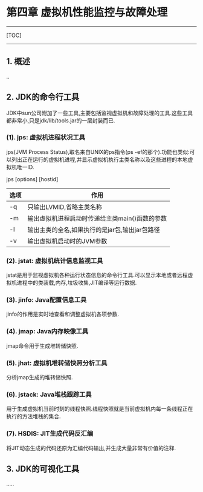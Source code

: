 # 第四章 虚拟机性能监控与故障处理

------

[TOC]

------

## 1.  概述

..

## 2. JDK的命令行工具

JDK中sun公司附加了一些工具,主要包括监视虚拟机和故障处理的工具.这些工具都非常小,只是jdk/lib/tools.jar的一层封装而已.

### (1). jps: 虚拟机进程状况工具

jps(JVM Process Status),取名来自UNIX的ps指令(ps -ef的那个).功能也类似:可以列出正在运行的虚拟机进程,并显示虚拟机执行主类名称以及这些进程的本地虚拟机唯一ID.

jps [options] [hostid]

| 选项 | 作用                                           |
| ---- | ---------------------------------------------- |
| -q   | 只输出LVMID,省略主类名称                       |
| -m   | 输出虚拟机进程启动时传递给主类main()函数的参数 |
| -l   | 输出主类的全名,如果执行的是jar包,输出jar包路径 |
| -v   | 输出虚拟机启动时的JVM参数                      |

### (2). jstat: 虚拟机统计信息监视工具

jstat是用于监视虚拟机各种运行状态信息的命令行工具.可以显示本地或者远程虚拟机进程中的类装载,内存,垃圾收集,JIT编译等运行数据.

### (3). jinfo: Java配置信息工具

jinfo的作用是实时地查看和调整虚拟机各项参数.

### (4). jmap: Java内存映像工具

jmap命令用于生成堆转储快照.

### (5). jhat: 虚拟机堆转储快照分析工具

分析jmap生成的堆转储快照.

### (6). jstack: Java堆栈跟踪工具

用于生成虚拟机当前时刻的线程快照.线程快照就是当前虚拟机内每一条线程正在执行的方法堆栈的集合.

### (7). HSDIS: JIT生成代码反汇编

将JIT动态生成的代码还原为汇编代码输出,并生成大量非常有价值的注释.

## 3. JDK的可视化工具

.....
